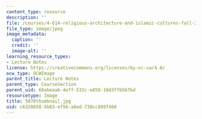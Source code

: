 ```yaml
---
content_type: resource
description: ''
file: /courses/4-614-religious-architecture-and-islamic-cultures-fall-2002/c63286585b83ef56a0ad738cc899f460_5070thumbnail.jpg
file_type: image/jpeg
image_metadata:
  caption: ''
  credit: ''
  image-alt: ''
learning_resource_types:
- Lecture Notes
license: https://creativecommons.org/licenses/by-nc-sa/4.0/
ocw_type: OCWImage
parent_title: Lecture Notes
parent_type: CourseSection
parent_uid: 68abeaab-4eff-532c-e858-18d3ffb567bd
resourcetype: Image
title: 5070thumbnail.jpg
uid: c6328658-5b83-ef56-a0ad-738cc899f460
---
```

